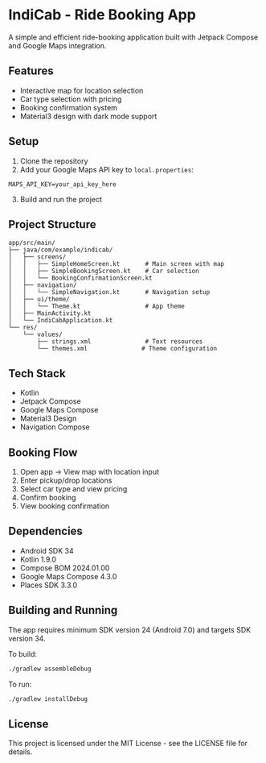 # IndiCab - Ride Booking App

A simple and efficient ride-booking application built with Jetpack Compose and Google Maps integration.

## Features

- Interactive map for location selection
- Car type selection with pricing
- Booking confirmation system
- Material3 design with dark mode support

## Setup

1. Clone the repository
2. Add your Google Maps API key to `local.properties`:
```properties
MAPS_API_KEY=your_api_key_here
```
3. Build and run the project

## Project Structure

```
app/src/main/
├── java/com/example/indicab/
│   ├── screens/
│   │   ├── SimpleHomeScreen.kt       # Main screen with map
│   │   ├── SimpleBookingScreen.kt    # Car selection
│   │   └── BookingConfirmationScreen.kt
│   ├── navigation/
│   │   └── SimpleNavigation.kt       # Navigation setup
│   ├── ui/theme/
│   │   └── Theme.kt                  # App theme
│   ├── MainActivity.kt
│   └── IndiCabApplication.kt
└── res/
    └── values/
        ├── strings.xml               # Text resources
        └── themes.xml               # Theme configuration
```

## Tech Stack

- Kotlin
- Jetpack Compose
- Google Maps Compose
- Material3 Design
- Navigation Compose

## Booking Flow

1. Open app -> View map with location input
2. Enter pickup/drop locations
3. Select car type and view pricing
4. Confirm booking
5. View booking confirmation

## Dependencies

- Android SDK 34
- Kotlin 1.9.0
- Compose BOM 2024.01.00
- Google Maps Compose 4.3.0
- Places SDK 3.3.0

## Building and Running

The app requires minimum SDK version 24 (Android 7.0) and targets SDK version 34.

To build:
```bash
./gradlew assembleDebug
```

To run:
```bash
./gradlew installDebug
```

## License

This project is licensed under the MIT License - see the LICENSE file for details.
